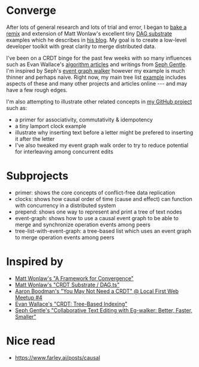 
# Converge

After lots of general research and lots of trial and error, I began to [bake a remix](https://github.com/simplygreatwork/converge) and extension of Matt Wonlaw's excellent tiny [DAG substrate](https://github.com/vlcn-io/docs/blob/main/components/crdt-substrate/DAG.ts) examples which he describes in [his blog](https://vlcn.io/blog/crdt-substrate). My goal is to create a low-level developer toolkit with great clarity to merge distributed data.

I've been on a CRDT binge for the past few weeks with so many influences such as Evan Wallace's [algorithm articles](https://madebyevan.com/algos/crdt-tree-based-indexing/) and writings from [Seph Gentle](https://arxiv.org/abs/2409.14252).  I'm inspired by Seph's [event graph walker](https://github.com/josephg/egwalker-from-scratch) however my example is much thinner and perhaps naive. Right now, my main tree list [example](https://github.com/simplygreatwork/converge/tree/main/example-list) includes aspects of these and many other projects and articles online --- and may have a few rough edges.

I'm also attempting to illustrate other related concepts in [my GitHub project](https://github.com/simplygreatwork/converge) such as:

- a primer for associativity, commutativity & idempotency
- a tiny lamport clock example
- illustrate why inserting text before a letter might be prefered to inserting it after the letter
- I've also tweaked my event graph walk order to try to reduce potential for interleaving among concurrent edits

# Subprojects
- primer: shows the core concepts of conflict-free data replication
- clocks: shows how causal order of time (cause and effect) can function with concurrency in a distributed system
- prepend: shows one way to represent and print a tree of text nodes
- event-graph: shows how to use a causal event graph to be able to merge and synchronize operation events among peers
- tree-list-with-event-graph: a tree-based list which uses an event graph to merge operation events among peers

# Inspired by
- [Matt Wonlaw's "A Framework for Convergence"](https://vlcn.io/blog/crdt-substrate)
- [Matt Wonlaw's "CRDT Substrate / DAG.ts"](https://github.com/vlcn-io/docs/blob/main/components/crdt-substrate/DAG.ts)
- [Aaron Boodman's "You May Not Need a CRDT" @ Local First Web Meetup #4](https://www.youtube.com/watch?v=7Bb0KRLL8FI&t=1892s)
- [Evan Wallace's "CRDT: Tree-Based Indexing"](https://madebyevan.com/algos/crdt-tree-based-indexing/)
- [Seph Gentle's "Collaborative Text Editing with Eg-walker: Better, Faster, Smaller"](https://arxiv.org/abs/2409.14252)

# Nice read
- https://www.farley.ai/posts/causal
